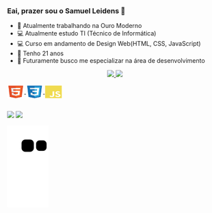 ### Eai, prazer sou o Samuel Leidens 👋

- 💭 Atualmente trabalhando na Ouro Moderno
- 💻 Atualmente estudo TI (Técnico de Informática)
- 💻 Curso em andamento de Design Web(HTML, CSS, JavaScript)
- 🎈 Tenho 21 anos
- 🚀 Futuramente busco me especializar na área de desenvolvimento


<div align="center">
  <a href="https://github.com/SamuelLeidens">
  <img height="180em" src="https://github-readme-stats.vercel.app/api?username=SamuelLeidens&show_icons=true&theme=dark&include_all_commits=true&count_private=true"/>
  <img height="180em" src="https://github-readme-stats.vercel.app/api/top-langs/?username=SamuelLeidens&layout=compact&langs_count=7&theme=dark"/>
</div>
  
 <div style="display: inline_block"><br>
  <img align="center" alt="Samuel-HTML" height="30" width="40" src="https://raw.githubusercontent.com/devicons/devicon/master/icons/html5/html5-original.svg">
  <img align="center" alt="Samuel-CSS" height="30" width="40" src="https://raw.githubusercontent.com/devicons/devicon/master/icons/css3/css3-original.svg">
   <img align="center" alt="Samuel-Js" height="30" width="40" src="https://raw.githubusercontent.com/devicons/devicon/master/icons/javascript/javascript-plain.svg">
</div>
  
  ##
  
 <div>
  <a href = "mailto:samucanarnia@gmail.com"><img src="https://img.shields.io/badge/-Gmail-%23333?style=for-the-badge&logo=gmail&logoColor=white" target="_blank"></a>
  <a href="https://www.linkedin.com/in/samuel-da-rosa-leidens-a840881a3/" target="_blank"><img src="https://img.shields.io/badge/-LinkedIn-%230077B5?style=for-the-badge&logo=linkedin&logoColor=white" target="_blank"></a> 
   
 </div>
  <!--<img align="right" alt="Rafa-pic" height="150" style="border-radius:50px;" src="https://media.discordapp.net/attachments/639956127056134178/890373478988013628/Publicacoes_Instagram_1_1.png?width=676&height=676">-->
</div>
  
 ![Snake animation](https://github.com/rafaballerini/rafaballerini/blob/output/github-contribution-grid-snake.svg)
  
 </div>
